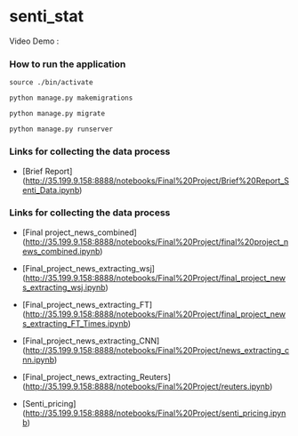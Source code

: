 # senti_stat

Video Demo : 

### How to run the application
`source ./bin/activate`

`python manage.py makemigrations`

`python manage.py migrate`

`python manage.py runserver`


### Links for collecting the data process

* [Brief Report]
(http://35.199.9.158:8888/notebooks/Final%20Project/Brief%20Report_Senti_Data.ipynb)

### Links for collecting the data process

* [Final project_news_combined]
(http://35.199.9.158:8888/notebooks/Final%20Project/final%20project_news_combined.ipynb)

* [Final_project_news_extracting_wsj]
(http://35.199.9.158:8888/notebooks/Final%20Project/final_project_news_extracting_wsj.ipynb)

* [Final_project_news_extracting_FT]
(http://35.199.9.158:8888/notebooks/Final%20Project/final_project_news_extracting_FT_Times.ipynb)

* [Final_project_news_extracting_CNN]
(http://35.199.9.158:8888/notebooks/Final%20Project/news_extracting_cnn.ipynb)

* [Final_project_news_extracting_Reuters]
(http://35.199.9.158:8888/notebooks/Final%20Project/reuters.ipynb)

* [Senti_pricing]
(http://35.199.9.158:8888/notebooks/Final%20Project/senti_pricing.ipynb)
